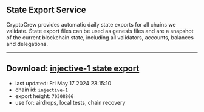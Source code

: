 ## State Export Service
CryptoCrew provides automatic daily state exports for all chains we validate. State export files can be used as genesis files and are a snapshot of the current blockchain state, including all validators, accounts, balances and delegations.

---
**Download: [injective-1 state export](https://dl-eu2.ccvalidators.com/SERVICE/injective/injective-1_export_70308806.json)**
---

- last updated: Fri May 17 2024 23:15:10
- chain id: `injective-1`
- export height: `70308806`
- use for: airdrops, local tests, chain recovery
